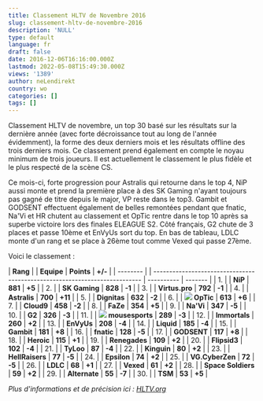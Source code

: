 ```yaml
---
title: Classement HLTV de Novembre 2016
slug: classement-hltv-de-novembre-2016
description: 'NULL'
type: default
language: fr
draft: false
date: 2016-12-06T16:16:00.000Z
lastmod: 2022-05-08T15:49:30.000Z
views: '1389'
author: neLendirekt
country: wo
categories: []
tags: []
---
```

Classement HLTV de novembre, un top 30 basé sur les résultats sur la dernière année (avec forte décroissance tout au long de l'année évidemment), la forme des deux derniers mois et les résultats offline des trois derniers mois. Ce classement prend également en compte le noyau minimum de trois joueurs. Il est actuellement le classement le plus fidèle et le plus respecté de la scène CS.

Ce mois-ci, forte progression pour Astralis qui retourne dans le top 4, NiP aussi monte et prend la première place à des SK Gaming n'ayant toujours pas gagné de titre depuis le major, VP reste dans le top3\. Gambit et GODSENT effectuent également de belles remontées pendant que fnatic, Na'Vi et HR chutent au classement et OpTic rentre dans le top 10 après sa superbe victoire lors des finales ELEAGUE S2\. Côté français, G2 chute de 3 places et passe 10ème et EnVyUs sort du top. En bas de tableau, LDLC monte d'un rang et se place à 26ème tout comme Vexed qui passe 27ème.

Voici le classement : 

| **Rang** |  | **Equipe**                                                                 | **Points** | **+/-** |
| -------- |  | -------------------------------------------------------------------------- | ---------- | ------- |
| 1\.      |  | **NiP**                                                                    | **881**    | **+5**  |
| 2\.      |  | **SK Gaming**                                                              | **828**    | **\-1** |
| 3\.      |  | **Virtus.pro**                                                             | **792**    | **\-1** |
| 4\.      |  | **Astralis**                                                               | **700**    | **+11** |
| 5\.      |  | **Dignitas**                                                               | **632**    | **\-2** |
| 6\.      |  | **![](/storage/countries/flag/na_flag_58176583b5a4d.png) OpTic**           | **613**    | **+6**  |
| 7\.      |  | **Cloud9**                                                                 | **458**    | **\-2** |
| 8\.      |  | **FaZe**                                                                   | **354**    | **+5**  |
| 9\.      |  | **Na'Vi**                                                                  | **347**    | **\-5** |
| 10\.     |  | **G2**                                                                     | **326**    | **\-3** |
| 11\.     |  | **![](/storage/countries/flag/europe_flag_580d21b984714.gif) mousesports** | **289**    | **\-3** |
| 12\.     |  | **Immortals**                                                              | **260**    | **+2**  |
| 13\.     |  | **EnVyUs**                                                                 | **208**    | **\-4** |
| 14\.     |  | **Liquid**                                                                 | **185**    | **\-4** |
| 15\.     |  | **Gambit**                                                                 | **181**    | **+8**  |
| 16\.     |  | **fnatic**                                                                 | **128**    | **\-5** |
| 17\.     |  | **GODSENT**                                                                | **117**    | **+8**  |
| 18\.     |  | **Heroic**                                                                 | **115**    | **+1**  |
| 19\.     |  | **Renegades**                                                              | **109**    | **+2**  |
| 20\.     |  | **Flipsid3**                                                               | **102**    | **\-4** |
| 21\.     |  | **TyLoo**                                                                  | **87**     | **\-4** |
| 22\.     |  | **Kinguin**                                                                | **80**     | **+2**  |
| 23\.     |  | **HellRaisers**                                                            | **77**     | **\-5** |
| 24\.     |  | **Epsilon**                                                                | **74**     | **+2**  |
| 25\.     |  | **VG.CyberZen**                                                            | **72**     | **\-5** |
| 26\.     |  | **LDLC**                                                                   | **68**     | **+1**  |
| 27\.     |  | **Vexed**                                                                  | **61**     | **+2**  |
| 28\.     |  | **Space Soldiers**                                                         | **59**     | **+2**  |
| 29\.     |  | **Alternate**                                                              | **55**     | **\-7** |
| 30\.     |  | **TSM**                                                                    | **53**     | **+5**  |

  
_Plus d'informations et de précision ici : [HLTV.org](http://www.hltv.org/news/19406-team-ranking-november-2016)_
